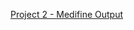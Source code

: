 [Project 2 - Medifine Output](https://fsjs2-assignment.netlify.app/css/project%202%20-%20medifine/ "Project 2 - Medifine")